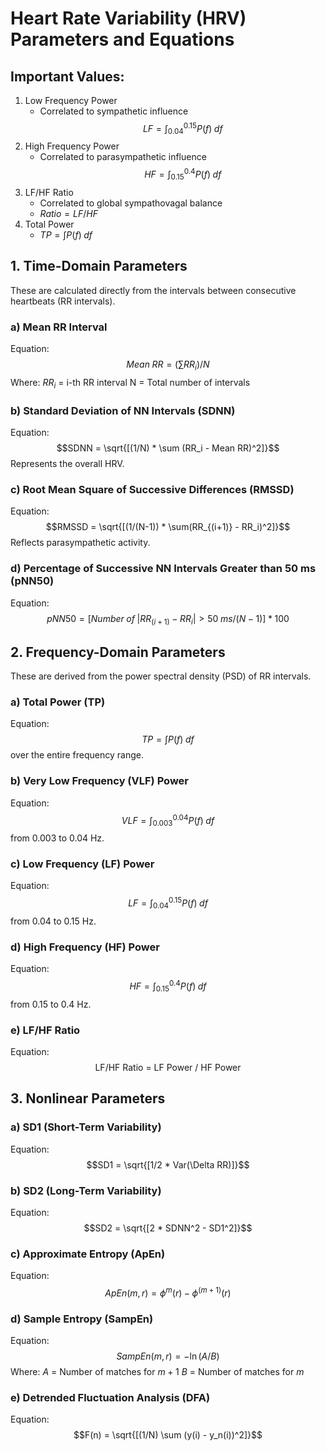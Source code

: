 # Heart Rate Variability (HRV) Parameters and Equations

## Important Values:
1. Low Frequency Power
	- Correlated to sympathetic influence $$LF = \int_{0.04}^{0.15} P(f)\;df$$
2. High Frequency Power
	- Correlated to parasympathetic influence $$HF = \int_{0.15}^{0.4} P(f)\;df$$
3. LF/HF Ratio
	- Correlated to global sympathovagal balance
	- $Ratio = LF/HF$
4. Total Power
	-  $TP = \int P(f)\;df$

## 1. Time-Domain Parameters
These are calculated directly from the intervals between consecutive heartbeats (RR intervals).
### a) Mean RR Interval

Equation: $$Mean\;RR = (\sum RR_i) / N$$Where:
$RR_i$ = i-th RR interval
N = Total number of intervals
### b) Standard Deviation of NN Intervals (SDNN)
Equation: $$SDNN = \sqrt{[(1/N) * \sum (RR_i - Mean RR)^2]}$$Represents the overall HRV.
### c) Root Mean Square of Successive Differences (RMSSD)
Equation: $$RMSSD = \sqrt{[(1/(N-1)) * \sum(RR_{(i+1)} - RR_i)^2]}$$Reflects parasympathetic activity.
### d) Percentage of Successive NN Intervals Greater than 50 ms (pNN50)
Equation: $$pNN50 = [Number\;of\;|RR_{(i+1)} - RR_i| > 50\;ms / (N-1)] * 100$$
## 2. Frequency-Domain Parameters
These are derived from the power spectral density (PSD) of RR intervals.
### a) Total Power (TP)
Equation: $$TP = \int P(f)\;df$$over the entire frequency range.
### b) Very Low Frequency (VLF) Power
Equation: $$VLF = \int_{0.003}^{0.04} P(f)\;df$$from 0.003 to 0.04 Hz.
### c) Low Frequency (LF) Power
Equation: $$LF = \int_{0.04}^{0.15} P(f)\;df$$from 0.04 to 0.15 Hz.
### d) High Frequency (HF) Power
Equation: $$HF = \int_{0.15}^{0.4} P(f)\;df$$from 0.15 to 0.4 Hz.
### e) LF/HF Ratio
Equation: $$\text{LF/HF Ratio = LF Power / HF Power}$$
## 3. Nonlinear Parameters
### a) SD1 (Short-Term Variability)
Equation: $$SD1 = \sqrt{[1/2 * Var(\Delta RR)]}$$
### b) SD2 (Long-Term Variability)
Equation: $$SD2 = \sqrt{[2 * SDNN^2 - SD1^2]}$$
### c) Approximate Entropy (ApEn)
Equation: $$ApEn(m, r) = \phi^m(r) - \phi^{(m+1)}(r)$$
### d) Sample Entropy (SampEn)
Equation: $$SampEn(m, r) = -\ln(A/B)$$Where:
$A$ = Number of matches for $m+1$
$B$ = Number of matches for $m$
### e) Detrended Fluctuation Analysis (DFA)
Equation: $$F(n) = \sqrt{[(1/N) \sum (y(i) - y_n(i))^2]}$$